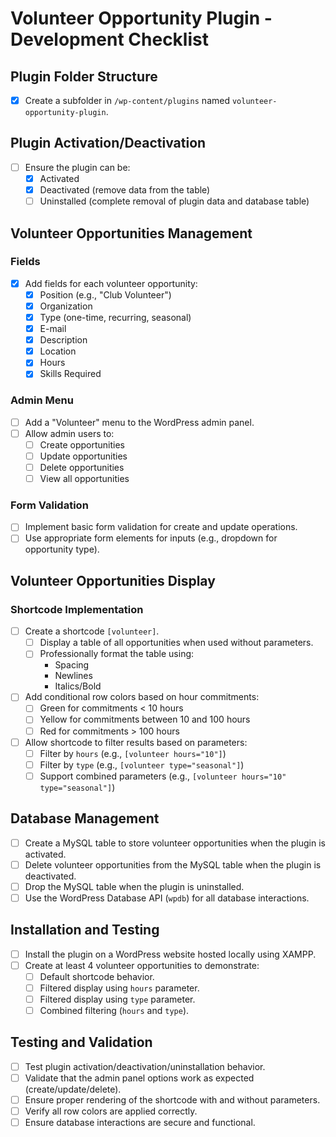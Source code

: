 # Volunteer Opportunity Plugin - Development Checklist

## Plugin Folder Structure

- [x] Create a subfolder in `/wp-content/plugins` named `volunteer-opportunity-plugin`.

## Plugin Activation/Deactivation

- [ ] Ensure the plugin can be:
  - [X] Activated
  - [X] Deactivated (remove data from the table)
  - [ ] Uninstalled (complete removal of plugin data and database table)

## Volunteer Opportunities Management

### Fields
- [X] Add fields for each volunteer opportunity:
  - [X] Position (e.g., "Club Volunteer")
  - [X] Organization
  - [X] Type (one-time, recurring, seasonal)
  - [X] E-mail
  - [X] Description
  - [X] Location
  - [X] Hours
  - [X] Skills Required

### Admin Menu
- [ ] Add a "Volunteer" menu to the WordPress admin panel.
- [ ] Allow admin users to:
  - [ ] Create opportunities
  - [ ] Update opportunities
  - [ ] Delete opportunities
  - [ ] View all opportunities

### Form Validation
- [ ] Implement basic form validation for create and update operations.
- [ ] Use appropriate form elements for inputs (e.g., dropdown for opportunity type).

## Volunteer Opportunities Display

### Shortcode Implementation
- [ ] Create a shortcode `[volunteer]`.
  - [ ] Display a table of all opportunities when used without parameters.
  - [ ] Professionally format the table using:
    - Spacing
    - Newlines
    - Italics/Bold
- [ ] Add conditional row colors based on hour commitments:
  - [ ] Green for commitments < 10 hours
  - [ ] Yellow for commitments between 10 and 100 hours
  - [ ] Red for commitments > 100 hours
- [ ] Allow shortcode to filter results based on parameters:
  - [ ] Filter by `hours` (e.g., `[volunteer hours="10"]`)
  - [ ] Filter by `type` (e.g., `[volunteer type="seasonal"]`)
  - [ ] Support combined parameters (e.g., `[volunteer hours="10" type="seasonal"]`)

## Database Management

- [ ] Create a MySQL table to store volunteer opportunities when the plugin is activated.
- [ ] Delete volunteer opportunities from the MySQL table when the plugin is deactivated.
- [ ] Drop the MySQL table when the plugin is uninstalled.
- [ ] Use the WordPress Database API (`wpdb`) for all database interactions.

## Installation and Testing

- [ ] Install the plugin on a WordPress website hosted locally using XAMPP.
- [ ] Create at least 4 volunteer opportunities to demonstrate:
  - [ ] Default shortcode behavior.
  - [ ] Filtered display using `hours` parameter.
  - [ ] Filtered display using `type` parameter.
  - [ ] Combined filtering (`hours` and `type`).

## Testing and Validation

- [ ] Test plugin activation/deactivation/uninstallation behavior.
- [ ] Validate that the admin panel options work as expected (create/update/delete).
- [ ] Ensure proper rendering of the shortcode with and without parameters.
- [ ] Verify all row colors are applied correctly.
- [ ] Ensure database interactions are secure and functional.
